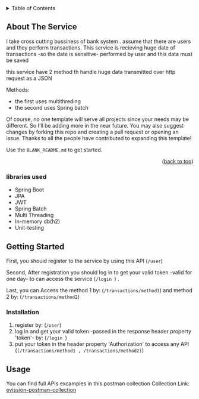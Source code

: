 
<!-- TABLE OF CONTENTS -->
<details>
  <summary>Table of Contents</summary>
  <ol>
    <li>
      <a href="#about-the-service">About The Service</a>
      <ul>
        <li><a href="#libraries-used">libraries used</a></li>
      </ul>
    </li>
    <li>
      <a href="#getting-started">Getting Started</a>
      <ul>
        <li><a href="#installation">Installation</a></li>
      </ul>
    </li>
    <li><a href="#usage">Usage</a></li>
  </ol>
</details>

## About The Service

I take cross cutting bussiness of bank system .
assume that there are users and they perform transactions. This service is recieving huge date of transactions -so the date is sensitive- performed by user and this data must be saved

this service have 2 method th handle huge data transmitted over http request as a JSON

Methods:
* the first uses multithreding 
* the second uses Spring batch

Of course, no one template will serve all projects since your needs may be different. So I'll be adding more in the near future. You may also suggest changes by forking this repo and creating a pull request or opening an issue. Thanks to all the people have contributed to expanding this template!

Use the `BLANK_README.md` to get started.

<p align="right">(<a href="#top">back to top</a>)</p>



### libraries used

* Spring Boot
* JPA
* JWT
* Spring Batch
* Multi Threading
* In-memory db(h2)
* Unit-testing





<!-- GETTING STARTED -->
## Getting Started

First, you should register to the service by using this API (`/user`)

Second, After registration you should log in to get your valid token -valid for one day- to can access the service (`/login `) .

Last, you can Access the method 1 by: (`/transactions/method1`)  and method 2 by: (`/transactions/method2`)
  
### Installation

1. register by: (`/user`)
2. log in and get your valid token -passed in the response header property 'token'- by: (`/login `)
3. put your token in the header property 'Authorization' to access any API (`(/transactions/method1 , /transactions/method2)`)

## Usage

You can find full APIs excamples in this postman collection 
Collection Link: [evission-postman-collection](https://github.com)



